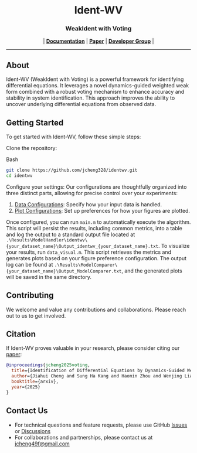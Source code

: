 <h1 align="center">
Ident-WV
</h1>

<h3 align="center">
WeakIdent with Voting
</h3>

<p align="center">
| <a href=""><b>Documentation</b></a> | <a href=""><b>Paper</b></a> | <a href=""><b>Developer Group</b></a> |
</p>

---
## About

Ident-WV (WeakIdent with Voting) is a powerful framework for identifying differential equations. It leverages a novel dynamics-guided weighted weak form combined with a robust voting mechanism to enhance accuracy and stability in system identification. This approach improves the ability to uncover underlying differential equations from observed data.

## Getting Started
To get started with Ident-WV, follow these simple steps:

Clone the repository:

Bash

```bash
git clone https://github.com/jcheng328/identwv.git
cd identwv
```

Configure your settings: Our configurations are thoughtfully organized into three distinct parts, allowing for precise control over your experiments:
1. [Data Configurations](): Specify how your input data is handled.
2. [Plot Configurations](): Set up preferences for how your figures are plotted.

Once configured, you can run `main.m` to automatically execute the algorithm. This script will persist the results, including common metrics, into a table and log the output to a standard output file located at `.\Results\ModelHandler\identwv\{your_dataset_name}\Output_identwv_{your_dataset_name}.txt`. To visualize your results, run `data_visual.m`. This script retrieves the metrics and generates plots based on your figure preference configuration. The output log can be found at `.\Results\ModelComparer\{your_dataset_name}\Output_ModelComparer.txt`, and the generated plots will be saved in the same directory.

## Contributing

We welcome and value any contributions and collaborations.
Please reach out to us to get involved.

## Citation

If Ident-WV proves valuable in your research, please consider citing our [paper]():

```bibtex
@inproceedings{jcheng2025voting,
  title={Identification of Differential Equations by Dynamics-Guided Weighted Weak Form with Voting},
  author={Jiahui Cheng and Sung Ha Kang and Haomin Zhou and Wenjing Liao},
  booktitle={arxiv},
  year={2025}
}
```

## Contact Us

- For technical questions and feature requests, please use GitHub [Issues](https://github.com/jcheng328/identwv/issues) or [Discussions](https://github.com/jcheng328/identwv/discussions)
- For collaborations and partnerships, please contact us at [jcheng49f@gmail.com](mailto:jcheng49f@gmail.com)
